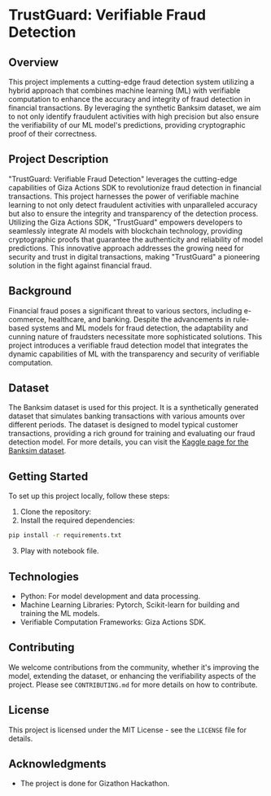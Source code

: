 
# TrustGuard: Verifiable Fraud Detection

## Overview 
This project implements a cutting-edge fraud detection system utilizing a hybrid approach that combines machine learning (ML) with verifiable computation to enhance the accuracy and integrity of fraud detection in financial transactions. By leveraging the synthetic Banksim dataset, we aim to not only identify fraudulent activities with high precision but also ensure the verifiability of our ML model's predictions, providing cryptographic proof of their correctness. 

## Project Description
"TrustGuard: Verifiable Fraud Detection" leverages the cutting-edge capabilities of Giza Actions SDK to revolutionize fraud detection in financial transactions. This project harnesses the power of verifiable machine learning to not only detect fraudulent activities with unparalleled accuracy but also to ensure the integrity and transparency of the detection process. Utilizing the Giza Actions SDK, "TrustGuard" empowers developers to seamlessly integrate AI models with blockchain technology, providing cryptographic proofs that guarantee the authenticity and reliability of model predictions. This innovative approach addresses the growing need for security and trust in digital transactions, making "TrustGuard" a pioneering solution in the fight against financial fraud.

## Background 
Financial fraud poses a significant threat to various sectors, including e-commerce, healthcare, and banking. Despite the advancements in rule-based systems and ML models for fraud detection, the adaptability and cunning nature of fraudsters necessitate more sophisticated solutions. This project introduces a verifiable fraud detection model that integrates the dynamic capabilities of ML with the transparency and security of verifiable computation. 
## Dataset 
The Banksim dataset is used for this project. It is a synthetically generated dataset that simulates banking transactions with various amounts over different periods. The dataset is designed to model typical customer transactions, providing a rich ground for training and evaluating our fraud detection model. For more details, you can visit the [Kaggle page for the Banksim dataset](https://www.kaggle.com/ntnu-testimon/banksim1).


## Getting Started 
To set up this project locally, follow these steps: 
1. Clone the repository:
2. Install the required dependencies: 
```bash
pip install -r requirements.txt
```
3. Play with notebook file.

## Technologies

-   Python: For model development and data processing.
-   Machine Learning Libraries: Pytorch, Scikit-learn for building and training the ML models.
-   Verifiable Computation Frameworks: Giza Actions SDK.

## Contributing

We welcome contributions from the community, whether it's improving the model, extending the dataset, or enhancing the verifiability aspects of the project. Please see `CONTRIBUTING.md` for more details on how to contribute.

## License

This project is licensed under the MIT License - see the `LICENSE` file for details.

## Acknowledgments

-   The project is done for Gizathon Hackathon. 
